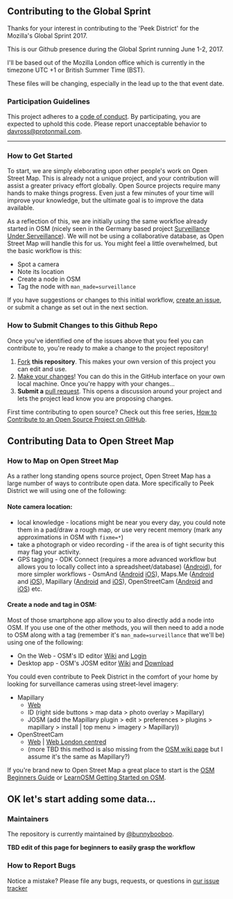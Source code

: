 ## Contributing to the Global Sprint

Thanks for your interest in contributing to the 'Peek District' for the Mozilla's Global Sprint 2017.

This is our Github presence during the Global Sprint running June 1-2, 2017.

I'll be based out of the Mozilla London office which is currently in the timezone UTC +1 or British Summer Time (BST).

These files will be changing, especially in the lead up to the that event date.

### Participation Guidelines

This project adheres to a [code of conduct](https://www.mozilla.org/en-US/about/governance/policies/participation/). By participating, you are expected to uphold this code. Please report unacceptable behavior to davross@protonmail.com.

---

### How to Get Started

To start, we are simply eleborating upon other people's work on Open Street Map. This is already not a unique project, and your contribution will assist a greater privacy effort globally. Open Source projects require many hands to make things progress. Even just a few minutes of your time will improve your knowledge, but the ultimate goal is to improve the data available.

As a reflection of this, we are initially using the same workfloe already started in OSM (nicely seen in the Germany based project [Surveillance Under Serveillance](https://kamba4.crux.uberspace.de/)). We will not be using a collaborative database, as Open Street Map will handle this for us. You might feel a little overwhelmed, but the basic workflow is this:

  * Spot a camera
  * Note its location
  * Create a node in OSM
  * Tag the node with `man_made=surveillance`

If you have suggestions or changes to this initial workflow, [create an issue](https://github.com/peekdistrict/peekdistrict/issues), or submit a change as set out in the next section.

### How to Submit Changes to this Github Repo

Once you've identified one of the issues above that you feel you can contribute to, you're ready to make a change to the project repository!

  1. [Fork](https://help.github.com/articles/fork-a-repo/) **this repository**. This makes your own version of this project you can edit and use.
  2. [Make your changes](https://guides.github.com/activities/forking/#making-changes)! You can do this in the GitHub interface on your own local machine. Once you're happy with your changes...
  3. **Submit a** [pull request](https://help.github.com/articles/proposing-changes-to-a-project-with-pull-requests/). This opens a discussion around your project and lets the project lead know you are proposing changes.

First time contributing to open source? Check out this free series, [How to Contribute to an Open Source Project on GitHub](https://egghead.io/series/how-to-contribute-to-an-open-source-project-on-github).

## Contributing Data to Open Street Map

### How to Map on Open Street Map

As a rather long standing opens source project, Open Street Map has a large number of ways to contribute open data. More specifically to Peek District we will using one of the following:

#### Note camera location:

  * local knowledge - locations might be near you every day, you could note them in a pad/draw a rough map, or use very recent memory (mark any approximations in OSM with `fixme=*`)
  * take a photograph or video recording - if the area is of tight security this may flag your activity.
  * GPS tagging - ODK Connect (requires a more advanced workflow but allows you to locally collect into a spreadsheet/database) ([Android](https://play.google.com/store/apps/details?id=org.odk.collect.android)), for more simpler workflows - OsmAnd ([Android](https://play.google.com/store/apps/details?id=net.osmand) [iOS](https://itunes.apple.com/app/id934850257)), Maps.Me ([Android](https://play.google.com/store/apps/details?id=com.mapswithme.maps.pro) and [iOS](https://itunes.apple.com/app/id510623322)), Mapillary ([Android](https://play.google.com/store/apps/details?id=app.mapillary) and [iOS](https://itunes.apple.com/us/app/mapillary/id757286802)), OpenStreetCam ([Android](https://play.google.com/store/apps/details?id=com.telenav.streetview) and [iOS](https://itunes.apple.com/app/id1089548849)) etc.

#### Create a node and tag in OSM:

Most of those smartphone app allow you to also directly add a node into OSM. If you use one of the other methods, you will then need to add a node to OSM along with a tag (remember it's `man_made=surveillance` that we'll be) using one of the following:

  * On the Web - OSM's ID editor [Wiki](https://wiki.openstreetmap.org/wiki/ID) and [Login](www.openstreetmap.org/login?referer=%2Fedit%3Feditor%3Did)
  * Desktop app - OSM's JOSM editor [Wiki](http://wiki.openstreetmap.org/wiki/JOSM) and [Download](https://josm.openstreetmap.de/)

You could even contribute to Peek District in the comfort of your home by looking for surveillance cameras using street-level imagery:

  * Mapillary
    * [Web](https://www.mapillary.com/app)
    * ID (right side buttons > map data > photo overlay > Mapillary)
    * JOSM (add the Mapillary plugin > edit > preferences > plugins > mapillary > install | top menu > imagery > Mapillary))
  * OpenStreetCam
    * [Web](https://openstreetcam.org/map/) | [Web London centred](https://openstreetcam.org/map/@51.484803739516046,-0.20187377929687503,11z)
    * (more TBD this method is also missing from the [OSM wiki page](http://wiki.openstreetmap.org/wiki/Pick_your_mapping_technique#openstreetcam) but I assume it's the same as Mapillary?)

If you're brand new to Open Street Map a great place to start is the [OSM Beginners Guide](http://wiki.openstreetmap.org/wiki/Beginners%27_guide) or [LearnOSM Getting Started on OSM](http://learnosm.org/en/beginner/start-osm/#beginning-osm-create-an-openstreetmap-account).

OK let's start adding some data...
---
### Maintainers

The repository is currently maintained by [@bunnybooboo](https://github.com/bunnybooboo).

**TBD edit of this page for beginners to easily grasp the workflow**

### How to Report Bugs

Notice a mistake? Please file any bugs, requests, or questions in [our issue tracker](https://github.com/mozilla/peekdistrict/peekdistrict/issues)
